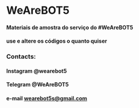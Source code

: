 # WeAreBOT5

#### Materiais de amostra do serviço do #WeAreBOT5
#### use e altere os códigos o quanto quiser

### Contacts:
#### Instagram @wearebot5
#### Telegram @WeAreBOT5
#### e-mail wearebot5s@gmail.com
